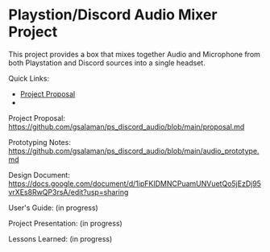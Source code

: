 # Playstion/Discord Audio Mixer Project
This project provides a box that mixes together Audio and Microphone from both Playstation and Discord sources into a single headset. 

Quick Links:
* [Project Proposal](https://github.com/gsalaman/ps_discord_audio/blob/main/proposal.md)
*

Project Proposal: 
https://github.com/gsalaman/ps_discord_audio/blob/main/proposal.md

Prototyping Notes: 
https://github.com/gsalaman/ps_discord_audio/blob/main/audio_prototype.md

Design Document: 
https://docs.google.com/document/d/1ipFKIDMNCPuamUNVuetQo5jEzDj95vrXEs8RwQP3rsA/edit?usp=sharing

User's Guide: 
(in progress)

Project Presentation:
(in progress)

Lessons Learned: 
(in progress)
